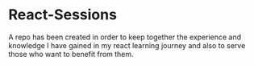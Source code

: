 # React-Sessions
A repo has been created in order to keep together the experience and knowledge I have gained in my react learning journey and also to serve those who want to benefit from them.

